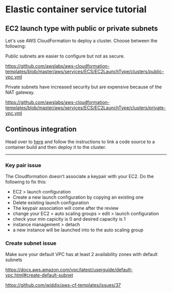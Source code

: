# Elastic container service tutorial

## EC2 launch type with public or private subnets

Let's use AWS CloudFormation to deploy a cluster. Choose between the following:

Public subnets are easier to configure but not as secure.

https://github.com/awslabs/aws-cloudformation-templates/blob/master/aws/services/ECS/EC2LaunchType/clusters/public-vpc.yml

Private subnets have increased security but are expensive because of the NAT gateway.

https://github.com/awslabs/aws-cloudformation-templates/blob/master/aws/services/ECS/EC2LaunchType/clusters/private-vpc.yml

## Continous integration

Head over to [here](aws-ci.md) and follow the instructions to link a code source to a container build and then deploy it to the cluster.

---

### Key pair issue

The Cloudformation doesn't associate a keypair with your EC2. Do the following to fix this:

- EC2 > launch configuration
- Create a new launch configuration by copying an existing one
- Delete existing launch configuration
- The keypair association will come after the review
- change your EC2 > auto scaling groups > edit > launch configuration
- check your min capicity is 0 and desired capacity is 1
- instance management > detach
- a new instance will be launched into to the auto scaling group

### Create subnet issue
Make sure your default VPC has at least 2 availability zones with default subnets

https://docs.aws.amazon.com/vpc/latest/userguide/default-vpc.html#create-default-subnet

https://github.com/widdix/aws-cf-templates/issues/37

